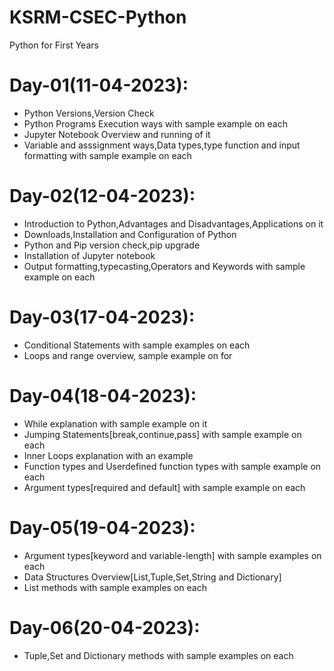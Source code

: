 # KSRM-CSEC-Python
Python for First Years

# Day-01(11-04-2023):
  - Python Versions,Version Check
  - Python Programs Execution ways with sample example on each
  - Jupyter Notebook Overview and running of it
  - Variable and asssignment ways,Data types,type function and input formatting with sample example on each

# Day-02(12-04-2023):
  - Introduction to Python,Advantages and Disadvantages,Applications on it
  - Downloads,Installation and Configuration of Python
  - Python and Pip version check,pip upgrade
  - Installation of Jupyter notebook
  - Output formatting,typecasting,Operators and Keywords with sample example on each

# Day-03(17-04-2023):
  - Conditional Statements with sample examples on each
  - Loops and range overview, sample example on for

# Day-04(18-04-2023):
  - While explanation with sample example on it
  - Jumping Statements[break,continue,pass] with sample example on each
  - Inner Loops explanation with an example
  - Function types and Userdefined function types with sample example on each
  - Argument types[required and default] with sample example on each

# Day-05(19-04-2023):
  - Argument types[keyword and variable-length] with sample examples on each
  - Data Structures Overview[List,Tuple,Set,String and Dictionary]
  - List methods with sample examples on each

# Day-06(20-04-2023):
  - Tuple,Set and Dictionary methods with sample examples on each
